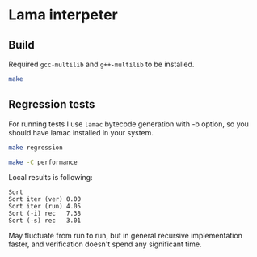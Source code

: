 # Lama interpeter
## Build
Required `gcc-multilib` and `g++-multilib` to be installed.
```bash
make
```
## Regression tests
For running tests I use `lamac` bytecode generation with -b option, so you should have lamac installed in your system.
```bash
make regression
```
```bash
make -C performance
```
Local results is following:
```
Sort
Sort iter (ver) 0.00
Sort iter (run) 4.05
Sort (-i) rec   7.38
Sort (-s) rec   3.01
```
May fluctuate from run to run, but in general recursive implementation faster, and verification doesn't spend any significant time.